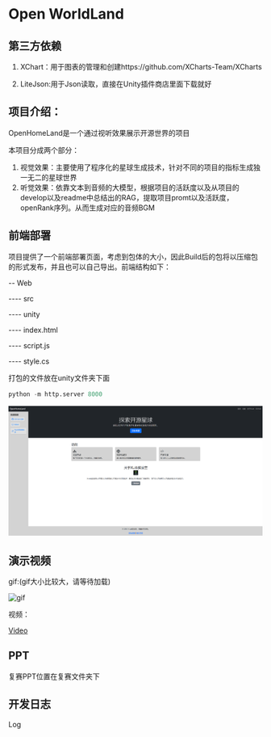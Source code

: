 # Open WorldLand

## 第三方依赖

1. XChart：用于图表的管理和创建https://github.com/XCharts-Team/XCharts

2. LiteJson:用于Json读取，直接在Unity插件商店里面下载就好

## 项目介绍：

OpenHomeLand是一个通过视听效果展示开源世界的项目

本项目分成两个部分：

1. 视觉效果：主要使用了程序化的星球生成技术，针对不同的项目的指标生成独一无二的星球世界
2. 听觉效果：依靠文本到音频的大模型，根据项目的活跃度以及从项目的develop以及readme中总结出的RAG，提取项目promt以及活跃度，openRank序列。从而生成对应的音频BGM

## 前端部署

项目提供了一个前端部署页面，考虑到包体的大小，因此Build后的包将以压缩包的形式发布，并且也可以自己导出。前端结构如下：

\-- Web

\---- src

\---- unity

\---- index.html

\---- script.js

\---- style.cs 

打包的文件放在unity文件夹下面

```python
python -m http.server 8000
```
![](./Readme/f1.png)

## 演示视频

gif:(gif大小比较大，请等待加载)

![gif](https://github.com/YaoYao-Pig/open-homeland/blob/main/Readme/perform.gif)

视频：

[Video](./Readme/perform.mp4)

## PPT

复赛PPT位置在复赛文件夹下

## 开发日志

Log